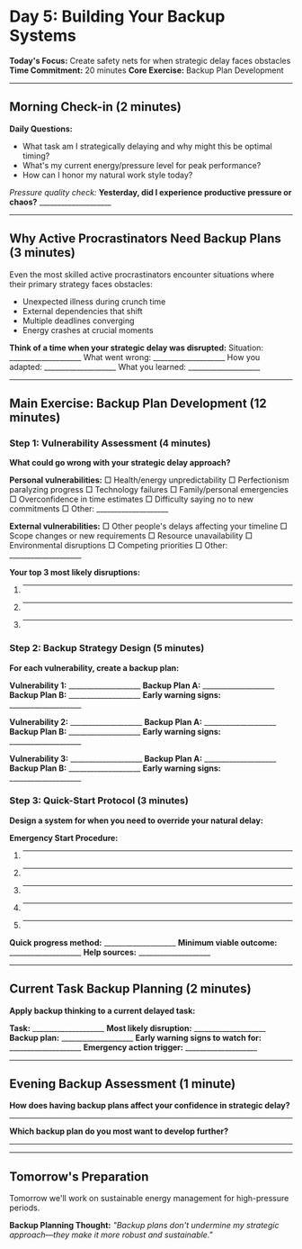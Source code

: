# Day 5: Building Your Backup Systems

**Today's Focus:** Create safety nets for when strategic delay faces obstacles
**Time Commitment:** 20 minutes
**Core Exercise:** Backup Plan Development

---

## Morning Check-in (2 minutes)

**Daily Questions:**
- What task am I strategically delaying and why might this be optimal timing?
- What's my current energy/pressure level for peak performance?
- How can I honor my natural work style today?

*Pressure quality check:*
**Yesterday, did I experience productive pressure or chaos?** ____________________

---

## Why Active Procrastinators Need Backup Plans (3 minutes)

Even the most skilled active procrastinators encounter situations where their primary strategy faces obstacles:
- Unexpected illness during crunch time
- External dependencies that shift
- Multiple deadlines converging
- Energy crashes at crucial moments

**Think of a time when your strategic delay was disrupted:**
Situation: ____________________
What went wrong: ____________________
How you adapted: ____________________
What you learned: ____________________

---

## Main Exercise: Backup Plan Development (12 minutes)

### Step 1: Vulnerability Assessment (4 minutes)

**What could go wrong with your strategic delay approach?**

**Personal vulnerabilities:**
□ Health/energy unpredictability
□ Perfectionism paralyzing progress
□ Technology failures
□ Family/personal emergencies
□ Overconfidence in time estimates
□ Difficulty saying no to new commitments
□ Other: ____________________

**External vulnerabilities:**
□ Other people's delays affecting your timeline
□ Scope changes or new requirements
□ Resource unavailability
□ Environmental disruptions
□ Competing priorities
□ Other: ____________________

**Your top 3 most likely disruptions:**
1. ____________________
2. ____________________
3. ____________________

### Step 2: Backup Strategy Design (5 minutes)

**For each vulnerability, create a backup plan:**

**Vulnerability 1:** ____________________
**Backup Plan A:** ____________________
**Backup Plan B:** ____________________
**Early warning signs:** ____________________

**Vulnerability 2:** ____________________
**Backup Plan A:** ____________________
**Backup Plan B:** ____________________
**Early warning signs:** ____________________

**Vulnerability 3:** ____________________
**Backup Plan A:** ____________________
**Backup Plan B:** ____________________
**Early warning signs:** ____________________

### Step 3: Quick-Start Protocol (3 minutes)

**Design a system for when you need to override your natural delay:**

**Emergency Start Procedure:**
1. ____________________
2. ____________________
3. ____________________
4. ____________________
5. ____________________

**Quick progress method:** ____________________
**Minimum viable outcome:** ____________________
**Help sources:** ____________________

---

## Current Task Backup Planning (2 minutes)

**Apply backup thinking to a current delayed task:**

**Task:** ____________________
**Most likely disruption:** ____________________
**Backup plan:** ____________________
**Early warning signs to watch for:** ____________________
**Emergency action trigger:** ____________________

---

## Evening Backup Assessment (1 minute)

**How does having backup plans affect your confidence in strategic delay?**
____________________

**Which backup plan do you most want to develop further?**
____________________

---

## Tomorrow's Preparation
Tomorrow we'll work on sustainable energy management for high-pressure periods.

**Backup Planning Thought:**
*"Backup plans don't undermine my strategic approach—they make it more robust and sustainable."*